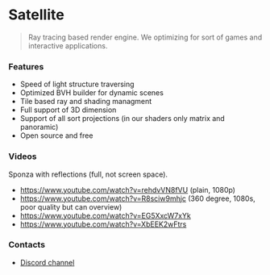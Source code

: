 # Satellite 

> Ray tracing based render engine. We optimizing for sort of games and interactive applications. 

### Features

* Speed of light structure traversing
* Optimized BVH builder for dynamic scenes
* Tile based ray and shading managment 
* Full support of 3D dimension 
* Support of all sort projections (in our shaders only matrix and panoramic)
* Open source and free 

### Videos

Sponza with reflections (full, not screen space).
* https://www.youtube.com/watch?v=rehdvVN8fVU (plain, 1080p)
* https://www.youtube.com/watch?v=R8sciw9mhjc (360 degree, 1080s, poor quality but can overview)
* https://www.youtube.com/watch?v=EG5XxcW7xYk 
* https://www.youtube.com/watch?v=XbEEK2wFtrs 


### Contacts 

* [Discord channel](https://discordapp.com/invite/HFfADHH)

